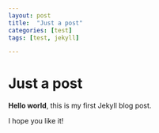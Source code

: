 ```yaml
---
layout: post
title:  "Just a post"
categories: [test]
tags: [test, jekyll]

---
```


# Just a post

**Hello world**, this is my first Jekyll blog post.

I hope you like it!